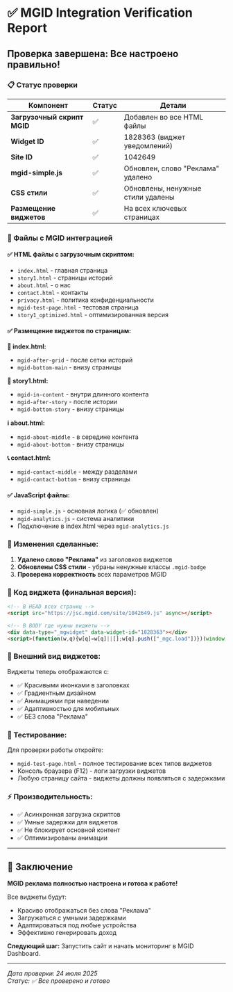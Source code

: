 # ✅ MGID Integration Verification Report

## Проверка завершена: Все настроено правильно!

### 📋 Статус проверки

| Компонент | Статус | Детали |
|-----------|--------|--------|
| **Загрузочный скрипт MGID** | ✅ | Добавлен во все HTML файлы |
| **Widget ID** | ✅ | 1828363 (виджет уведомлений) |
| **Site ID** | ✅ | 1042649 |
| **mgid-simple.js** | ✅ | Обновлен, слово "Реклама" удалено |
| **CSS стили** | ✅ | Обновлены, ненужные стили удалены |
| **Размещение виджетов** | ✅ | На всех ключевых страницах |

### 🎯 Файлы с MGID интеграцией

#### ✅ HTML файлы с загрузочным скриптом:
- `index.html` - главная страница
- `story1.html` - страницы историй
- `about.html` - о нас
- `contact.html` - контакты  
- `privacy.html` - политика конфиденциальности
- `mgid-test-page.html` - тестовая страница
- `story1_optimized.html` - оптимизированная версия

#### ✅ Размещение виджетов по страницам:

**📄 index.html:**
- `mgid-after-grid` - после сетки историй
- `mgid-bottom-main` - внизу страницы

**📖 story1.html:**
- `mgid-in-content` - внутри длинного контента
- `mgid-after-story` - после истории
- `mgid-bottom-story` - внизу страницы

**ℹ️ about.html:**
- `mgid-about-middle` - в середине контента
- `mgid-about-bottom` - внизу страницы

**📞 contact.html:**
- `mgid-contact-middle` - между разделами
- `mgid-contact-bottom` - внизу страницы

#### ✅ JavaScript файлы:
- `mgid-simple.js` - основная логика (✅ обновлен)
- `mgid-analytics.js` - система аналитики
- Подключение в index.html через `mgid-analytics.js`

### 🔧 Изменения сделанные:

1. **Удалено слово "Реклама"** из заголовков виджетов
2. **Обновлены CSS стили** - убраны ненужные классы `.mgid-badge`
3. **Проверена корректность** всех параметров MGID

### 📝 Код виджета (финальная версия):

```html
<!-- В HEAD всех страниц -->
<script src="https://jsc.mgid.com/site/1042649.js" async></script>

<!-- В BODY где нужны виджеты -->
<div data-type="_mgwidget" data-widget-id="1828363"></div>
<script>(function(w,q){w[q]=w[q]||[];w[q].push(["_mgc.load"])})(window,"_mgq");</script>
```

### 🎨 Внешний вид виджетов:

Виджеты теперь отображаются с:
- ✅ Красивыми иконками в заголовках
- ✅ Градиентным дизайном
- ✅ Анимациями при наведении
- ✅ Адаптивностью для мобильных
- ✅ БЕЗ слова "Реклама"

### 🧪 Тестирование:

Для проверки работы откройте:
- `mgid-test-page.html` - полное тестирование всех типов виджетов
- Консоль браузера (F12) - логи загрузки виджетов
- Любую страницу сайта - виджеты должны появляться с задержками

### ⚡ Производительность:

- ✅ Асинхронная загрузка скриптов
- ✅ Умные задержки для виджетов
- ✅ Не блокирует основной контент
- ✅ Оптимизированы анимации

---

## 🎉 Заключение

**MGID реклама полностью настроена и готова к работе!**

Все виджеты будут:
- Красиво отображаться без слова "Реклама"
- Загружаться с умными задержками
- Адаптироваться под любые устройства
- Эффективно генерировать доход

**Следующий шаг:** Запустить сайт и начать мониторинг в MGID Dashboard.

---

*Дата проверки: 24 июля 2025*  
*Статус: ✅ Все проверено и готово*
